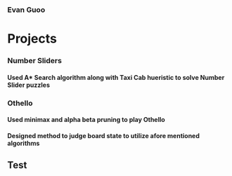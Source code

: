 



### Evan Guoo
# Projects 
### Number Sliders
#### Used A* Search algorithm along with Taxi Cab hueristic to solve Number Slider puzzles
### Othello
#### Used minimax and alpha beta pruning to play Othello
#### Designed method to judge board state to utilize afore mentioned algorithms
###
## Test

